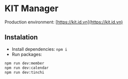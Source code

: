 # KIT Manager

Production environment: [https://kit.id.vn](https://kit.id.vn)

## Instalation

- Install dependencies: `npm i`
- Run packages:

```bash
npm run dev:member
npm run dev:calendar
npm run dev:tinchi
```
